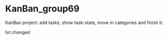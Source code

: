 # KanBan_group69
KanBan project: add tasks, show task-state, move in categories and finish it.

txt changed
